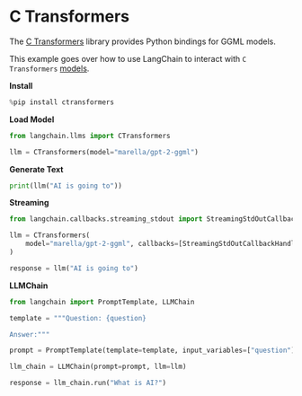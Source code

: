 # C Transformers

The [C Transformers](https://github.com/marella/ctransformers) library provides Python bindings for GGML models.

This example goes over how to use LangChain to interact with `C Transformers` [models](https://github.com/marella/ctransformers#supported-models).

**Install**


```python
%pip install ctransformers
```

**Load Model**


```python
from langchain.llms import CTransformers

llm = CTransformers(model="marella/gpt-2-ggml")
```

**Generate Text**


```python
print(llm("AI is going to"))
```

**Streaming**


```python
from langchain.callbacks.streaming_stdout import StreamingStdOutCallbackHandler

llm = CTransformers(
    model="marella/gpt-2-ggml", callbacks=[StreamingStdOutCallbackHandler()]
)

response = llm("AI is going to")
```

**LLMChain**


```python
from langchain import PromptTemplate, LLMChain

template = """Question: {question}

Answer:"""

prompt = PromptTemplate(template=template, input_variables=["question"])

llm_chain = LLMChain(prompt=prompt, llm=llm)

response = llm_chain.run("What is AI?")
```
